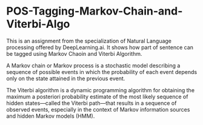 # POS-Tagging-Markov-Chain-and-Viterbi-Algo

This is an assignment from the specialization of Natural Language processing offered by DeepLearning.ai. It shows how part of sentence can be tagged using Markov Chaoin and Viterbi Algorithm.

A Markov chain or Markov process is a stochastic model describing a sequence of possible events in which the probability of each event depends only on the state attained in the previous event.

The Viterbi algorithm is a dynamic programming algorithm for obtaining the maximum a posteriori probability estimate of the most likely sequence of hidden states—called the Viterbi path—that results in a sequence of observed events, especially in the context of Markov information sources and hidden Markov models (HMM).
